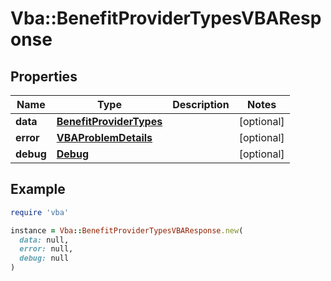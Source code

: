 # Vba::BenefitProviderTypesVBAResponse

## Properties

| Name | Type | Description | Notes |
| ---- | ---- | ----------- | ----- |
| **data** | [**BenefitProviderTypes**](BenefitProviderTypes.md) |  | [optional] |
| **error** | [**VBAProblemDetails**](VBAProblemDetails.md) |  | [optional] |
| **debug** | [**Debug**](Debug.md) |  | [optional] |

## Example

```ruby
require 'vba'

instance = Vba::BenefitProviderTypesVBAResponse.new(
  data: null,
  error: null,
  debug: null
)
```


